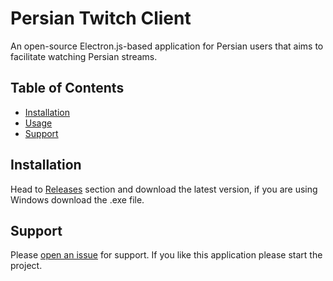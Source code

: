 # Persian Twitch Client
An open-source Electron.js-based application for Persian users that aims to facilitate watching Persian streams. 

## Table of Contents

- [Installation](#installation)
- [Usage](#usage)
- [Support](#support)

## Installation

Head to [Releases](https://github.com/alikhalilifar/persian-twitch-client/releases) section and download the latest version, if you are using Windows download the .exe file.

## Support

Please [open an issue](https://github.com/alikhalilifar/bonbastjs/issues/new) for support.
If you like this application please start the project.
